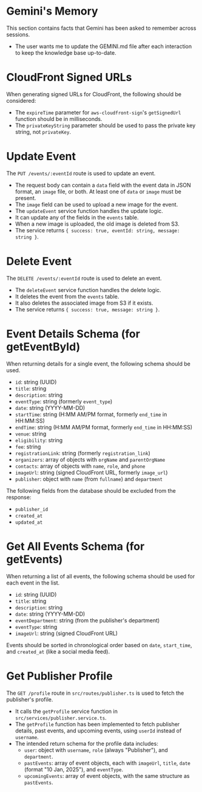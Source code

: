 # Gemini's Memory

This section contains facts that Gemini has been asked to remember across sessions.

- The user wants me to update the GEMINI.md file after each interaction to keep the knowledge base up-to-date.

# CloudFront Signed URLs

When generating signed URLs for CloudFront, the following should be considered:

- The `expireTime` parameter for `aws-cloudfront-sign`'s `getSignedUrl` function should be in milliseconds.
- The `privateKeyString` parameter should be used to pass the private key string, not `privateKey`.

# Update Event

The `PUT /events/:eventId` route is used to update an event.
- The request body can contain a `data` field with the event data in JSON format, an `image` file, or both. At least one of `data` or `image` must be present.
- The `image` field can be used to upload a new image for the event.
- The `updateEvent` service function handles the update logic.
- It can update any of the fields in the `events` table.
- When a new image is uploaded, the old image is deleted from S3.
- The service returns `{ success: true, eventId: string, message: string }`.

# Delete Event

The `DELETE /events/:eventId` route is used to delete an event.
- The `deleteEvent` service function handles the delete logic.
- It deletes the event from the `events` table.
- It also deletes the associated image from S3 if it exists.
- The service returns `{ success: true, message: string }`.

# Event Details Schema (for getEventById)

When returning details for a single event, the following schema should be used.

- `id`: string (UUID)
- `title`: string
- `description`: string
- `eventType`: string (formerly `event_type`)
- `date`: string (YYYY-MM-DD)
- `startTime`: string (H:MM AM/PM format, formerly `end_time` in HH:MM:SS)
- `endTime`: string (H:MM AM/PM format, formerly `end_time` in HH:MM:SS)
- `venue`: string
- `eligibility`: string
- `fee`: string
- `registrationLink`: string (formerly `registration_link`)
- `organizers`: array of objects with `orgName` and `parentOrgName`
- `contacts`: array of objects with `name`, `role`, and `phone`
- `imageUrl`: string (signed CloudFront URL, formerly `image_url`)
- `publisher`: object with `name` (from `fullname`) and `department`

The following fields from the database should be excluded from the response:
- `publisher_id`
- `created_at`
- `updated_at`

# Get All Events Schema (for getEvents)

When returning a list of all events, the following schema should be used for each event in the list.

- `id`: string (UUID)
- `title`: string
- `description`: string
- `date`: string (YYYY-MM-DD)
- `eventDepartment`: string (from the publisher's department)
- `eventType`: string
- `imageUrl`: string (signed CloudFront URL)

Events should be sorted in chronological order based on `date`, `start_time`, and `created_at` (like a social media feed).

# Get Publisher Profile

The `GET /profile` route in `src/routes/publisher.ts` is used to fetch the publisher's profile.
- It calls the `getProfile` service function in `src/services/publisher.service.ts`.
- The `getProfile` function has been implemented to fetch publisher details, past events, and upcoming events, using `userId` instead of `username`.
- The intended return schema for the profile data includes:
    - `user`: object with `username`, `role` (always "Publisher"), and `department`.
    - `pastEvents`: array of event objects, each with `imageUrl`, `title`, `date` (format "10 Jan, 2025"), and `eventType`.
    - `upcomingEvents`: array of event objects, with the same structure as `pastEvents`.